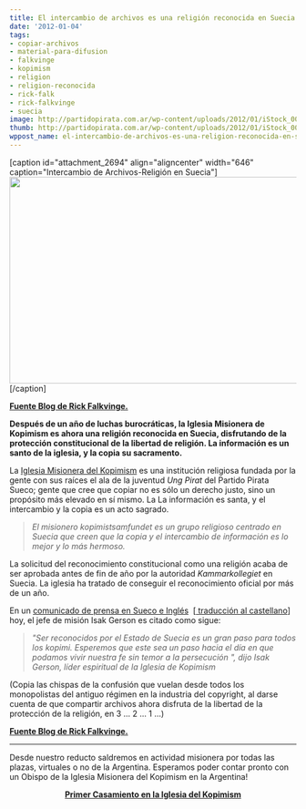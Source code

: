 ```yaml
---
title: El intercambio de archivos es una religión reconocida en Suecia
date: '2012-01-04'
tags:
- copiar-archivos
- material-para-difusion
- falkvinge
- kopimism
- religion
- religion-reconocida
- rick-falk
- rick-falkvinge
- suecia
image: http://partidopirata.com.ar/wp-content/uploads/2012/01/iStock_000017848678Small-646x363.jpg
thumb: http://partidopirata.com.ar/wp-content/uploads/2012/01/iStock_000017848678Small-646x363-150x150.jpg
wppost_name: el-intercambio-de-archivos-es-una-religion-reconocida-en-suecia
---
```


[caption id="attachment_2694" align="aligncenter" width="646" caption="Intercambio de Archivos-Religión en Suecia"]<a href="http://partidopirata.com.ar/wp-content/uploads/2012/01/iStock_000017848678Small-646x363.jpg"><img class="size-full wp-image-2694" title="Intercambio de Archivos-Religión en Suecia" src="http://partidopirata.com.ar/wp-content/uploads/2012/01/iStock_000017848678Small-646x363.jpg" alt="" width="646" height="363" /></a>[/caption]

<strong><a href="http://falkvinge.net/2012/01/04/missionary-church-of-kopimism-approved-as-official-religion/" target="_blank">Fuente Blog de Rick Falkvinge.</a></strong>

<strong>Después de un año de luchas burocráticas, la Iglesia Misionera de Kopimism es ahora una religión reconocida en Suecia, disfrutando de la protección constitucional de la libertad de religión. La información es un santo de la iglesia, y la copia su sacramento.
</strong>

La <a href="http://kopimistsamfundet.se/english/" target="_blank">Iglesia Misionera del Kopimism</a> es una institución religiosa fundada por la gente con sus raíces el ala de la juventud <em>Ung Pirat</em> del Partido Pirata Sueco; gente que cree que copiar no es sólo un derecho justo, sino un propósito más elevado en sí mismo. La La información es santa, y el intercambio y la copia es un acto sagrado.
<blockquote><em>El misionero kopimistsamfundet es un grupo religioso centrado en Suecia que creen que la copia y el intercambio de información es lo mejor y lo más hermoso.</em></blockquote>
La solicitud del reconocimiento constitucional como una religión acaba de ser aprobada antes de fin de año por la autoridad <em>Kammarkollegiet</em> en Suecia. La iglesia ha tratado de conseguir el reconocimiento oficial por más de un año.

En un <a href="http://kopimistsamfundet.se/blog/2012/01/04/det-missionerande-kopimistsamfundet-erkanns-av-svenska-staten/" target="_blank">comunicado de prensa en Sueco e Inglés</a>  [<a href="http://partidopirata.com.ar/2696/comunicado-de-prensa-de-la-iglesia-de-kopimism"> traducción al castellano</a>] hoy, el jefe de misión Isak Gerson es citado como sigue:
<blockquote><em>"Ser reconocidos por el Estado de Suecia es un gran paso para todos los kopimi. Esperemos que este sea un paso hacia el día en que podamos vivir nuestra fe sin temor a la persecución ", dijo Isak Gerson, líder espiritual de la Iglesia de Kopimism</em></blockquote>
(Copia las chispas de la confusión que vuelan desde todos los monopolistas del antiguo régimen en la industria del copyright, al darse cuenta de que compartir archivos ahora disfruta de la libertad de la protección de la religión, en 3 ... 2 ... 1 ...)

<strong><a href="http://falkvinge.net/2012/01/04/missionary-church-of-kopimism-approved-as-official-religion/" target="_blank">Fuente Blog de Rick Falkvinge.</a></strong>

<hr />

Desde nuestro reducto saldremos en actividad misionera por todas las plazas, virtuales o no de la Argentina.
Esperamos poder contar pronto con un Obispo de la Iglesia Misionera del Kopimism en la Argentina!
<p style="text-align: center;"><strong><a href="http://partidopirata.com.ar/4369/la-iglesia-del-kopimism-casa-a-su-primer-pareja">Primer Casamiento en la Iglesia del Kopimism</a></strong></p>
